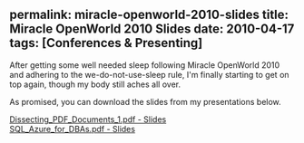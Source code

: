 permalink: miracle-openworld-2010-slides
title: Miracle OpenWorld 2010 Slides
date: 2010-04-17
tags: [Conferences & Presenting]
---
After getting some well needed sleep following Miracle OpenWorld 2010 and adhering to the we-do-not-use-sleep rule, I'm finally starting to get on top again, though my body still aches all over.

As promised, you can download the slides from my presentations below.

[Dissecting_PDF_Documents_1.pdf - Slides](http://improve.dk/wp-content/uploads/2010/04/Dissecting_PDF_Documents_1.pdf)  
[SQL_Azure_for_DBAs.pdf - Slides](http://improve.dk/wp-content/uploads/2010/04/SQL_Azure_for_DBAs.pdf)
